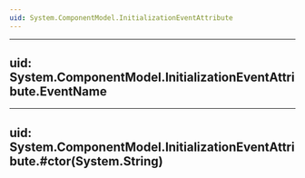 ```yaml
---
uid: System.ComponentModel.InitializationEventAttribute
---
```


---
uid: System.ComponentModel.InitializationEventAttribute.EventName
---

---
uid: System.ComponentModel.InitializationEventAttribute.#ctor(System.String)
---
